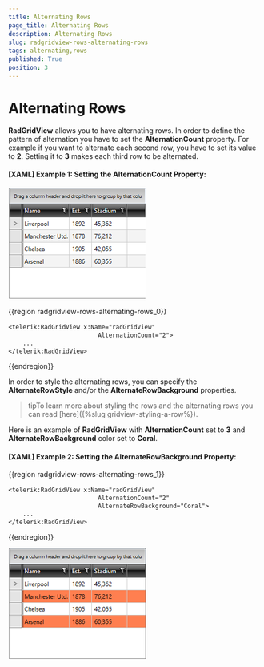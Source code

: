 ```yaml
---
title: Alternating Rows
page_title: Alternating Rows
description: Alternating Rows
slug: radgridview-rows-alternating-rows
tags: alternating,rows
published: True
position: 3
---
```


# Alternating Rows

__RadGridView__ allows you to have alternating rows. In order to define the pattern of alternation you have to set the __AlternationCount__ property. For example if you want to alternate each second row, you have to set its value to __2__. Setting it to __3__ makes each third row to be alternated.

#### __[XAML] Example 1: Setting the AlternationCount Property:__

![](images/RadGridView_Rows_Alternating_Rows_02.png)

{{region radgridview-rows-alternating-rows_0}}

	<telerik:RadGridView x:Name="radGridView"
	                         AlternationCount="2">
	    ...
	</telerik:RadGridView>
{{endregion}}

In order to style the alternating rows, you can specify the __AlternateRowStyle__ and/or the __AlternateRowBackground__ properties.

>tipTo learn more about styling the rows and the alternating rows you can read [here]({%slug gridview-styling-a-row%}).

Here is an example of __RadGridView__ with __AlternationCount__ set to __3__ and __AlternateRowBackground__ color set to __Coral__.

#### __[XAML] Example 2: Setting the AlternateRowBackground Property:__

{{region radgridview-rows-alternating-rows_1}}

	<telerik:RadGridView x:Name="radGridView"
	                         AlternationCount="2"
	                         AlternateRowBackground="Coral">
	    ...
	</telerik:RadGridView>
{{endregion}}

![](images/RadGridView_Rows_Alternating_Rows_01.png)
